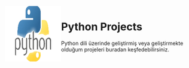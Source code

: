 <img align="left" width="150" height="150" src="img.png">

# Python Projects
  Python dili üzerinde geliştirmiş veya geliştirmekte olduğum projeleri buradan keşfedebilirsiniz.
